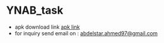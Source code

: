 # YNAB_task
- apk download link [apk link ](https://drive.google.com/file/d/1azjwmd6NyTRcqvqJ_ZcLVaJ3L48Ozqb-/view?usp=sharing)
- for inquiry send email on : abdelstar.ahmed97@gmail.com
